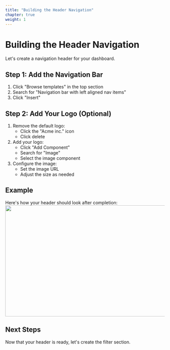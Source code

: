 ```yaml
---
title: "Building the Header Navigation"
chapter: true
weight: 1
---
```


# Building the Header Navigation

Let's create a navigation header for your dashboard.

## Step 1: Add the Navigation Bar
1. Click "Browse templates" in the top section
2. Search for "Navigation bar with left aligned nav items"
3. Click "Insert"

## Step 2: Add Your Logo (Optional)
1. Remove the default logo:
   - Click the "Acme inc." icon
   - Click delete
2. Add your logo:
   - Click "Add Component"
   - Search for "Image"
   - Select the image component
3. Configure the image:
   - Set the image URL
   - Adjust the size as needed

## Example
Here's how your header should look after completion:
<br>
<img src="/images/gifs/header-add-navbar.gif" width="700" height="350" />

## Next Steps
Now that your header is ready, let's create the filter section.
